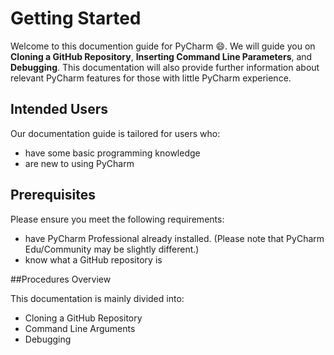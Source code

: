 # Getting Started

Welcome to this documention guide for PyCharm :smile:. We will guide you on **Cloning a GitHub Repository**, **Inserting Command Line Parameters**, and **Debugging**. This documentation will also provide further information about relevant PyCharm features for those with little PyCharm experience. 

## Intended Users

Our documentation guide is tailored for users who:

* have some basic programming knowledge 
* are new to using PyCharm

## Prerequisites 

Please ensure you meet the following requirements: 

* have PyCharm Professional already installed. (Please note that PyCharm Edu/Community may be slightly different.)
* know what a GitHub repository is

##Procedures Overview

This documentation is mainly divided into:

* Cloning a GitHub Repository
* Command Line Arguments
* Debugging
